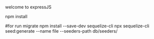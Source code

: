 welcome to expressJS

npm install


#for run migrate
npm install --save-dev sequelize-cli 
npx sequelize-cli seed:generate --name file  --seeders-path db/seeders/